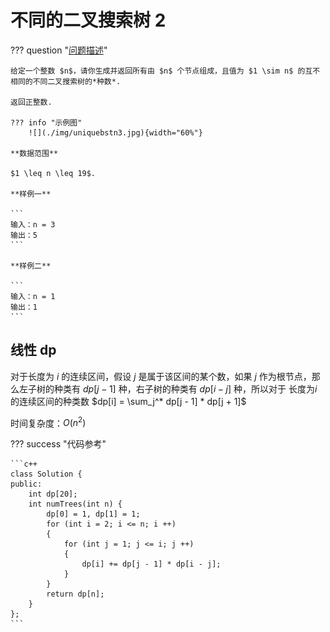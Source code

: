 # 不同的二叉搜索树 2

??? question "[问题描述](https://leetcode.cn/problems/unique-binary-search-trees/description/)"

    给定一个整数 $n$，请你生成并返回所有由 $n$ 个节点组成，且值为 $1 \sim n$ 的互不相同的不同二叉搜索树的*种数*.

    返回正整数.

    ??? info "示例图"
        ![](./img/uniquebstn3.jpg){width="60%"}

    **数据范围**

    $1 \leq n \leq 19$.

    **样例一**

    ```
    输入：n = 3
    输出：5
    ```

    **样例二**

    ```
    输入：n = 1
    输出：1
    ```

## 线性 dp

对于长度为 $i$ 的连续区间，假设 $j$ 是属于该区间的某个数，如果 $j$ 作为根节点，那么左子树的种类有 $dp[j - 1]$ 种，右子树的种类有 $dp[i - j]$ 种，所以对于 长度为$i$ 的连续区间的种类数 $dp[i] = \sum_j^* dp[j - 1] * dp[j + 1]$

时间复杂度：$O(n ^ 2)$

??? success "代码参考"

    ```c++
    class Solution {
    public:
        int dp[20];
        int numTrees(int n) {
            dp[0] = 1, dp[1] = 1;
            for (int i = 2; i <= n; i ++)
            {
                for (int j = 1; j <= i; j ++)
                {
                    dp[i] += dp[j - 1] * dp[i - j];
                }
            }
            return dp[n];
        }
    };
    ```